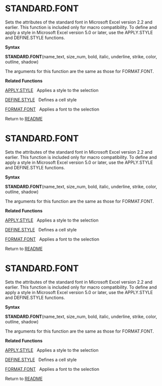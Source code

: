 # STANDARD.FONT

Sets the attributes of the standard font in Microsoft Excel version 2.2
and earlier. This function is included only for macro compatibility. To
define and apply a style in Microsoft Excel version 5.0 or later, use
the APPLY.STYLE and DEFINE.STYLE functions.

**Syntax**

**STANDARD.FONT**(name\_text, size\_num, bold, italic, underline,
strike, color, outline, shadow)

The arguments for this function are the same as those for FORMAT.FONT.

**Related Functions**

[APPLY.STYLE](APPLY.STYLE.md)&nbsp;&nbsp;&nbsp;Applies a style to the selection

[DEFINE.STYLE](DEFINE.STYLE.md)&nbsp;&nbsp;&nbsp;Defines a cell style

[FORMAT.FONT](FORMAT.FONT.md)&nbsp;&nbsp;&nbsp;Applies a font to the selection



Return to [README](README.md#S)

# STANDARD.FONT

Sets the attributes of the standard font in Microsoft Excel version 2.2
and earlier. This function is included only for macro compatibility. To
define and apply a style in Microsoft Excel version 5.0 or later, use
the APPLY.STYLE and DEFINE.STYLE functions.

**Syntax**

**STANDARD.FONT**(name\_text, size\_num, bold, italic, underline,
strike, color, outline, shadow)

The arguments for this function are the same as those for FORMAT.FONT.

**Related Functions**

[APPLY.STYLE](APPLY.STYLE.md)&nbsp;&nbsp;&nbsp;Applies a style to the selection

[DEFINE.STYLE](DEFINE.STYLE.md)&nbsp;&nbsp;&nbsp;Defines a cell style

[FORMAT.FONT](FORMAT.FONT.md)&nbsp;&nbsp;&nbsp;Applies a font to the selection



Return to [README](README.md#S)

# STANDARD.FONT

Sets the attributes of the standard font in Microsoft Excel version 2.2
and earlier. This function is included only for macro compatibility. To
define and apply a style in Microsoft Excel version 5.0 or later, use
the APPLY.STYLE and DEFINE.STYLE functions.

**Syntax**

**STANDARD.FONT**(name\_text, size\_num, bold, italic, underline,
strike, color, outline, shadow)

The arguments for this function are the same as those for FORMAT.FONT.

**Related Functions**

[APPLY.STYLE](APPLY.STYLE.md)&nbsp;&nbsp;&nbsp;Applies a style to the selection

[DEFINE.STYLE](DEFINE.STYLE.md)&nbsp;&nbsp;&nbsp;Defines a cell style

[FORMAT.FONT](FORMAT.FONT.md)&nbsp;&nbsp;&nbsp;Applies a font to the selection



Return to [README](README.md#S)

